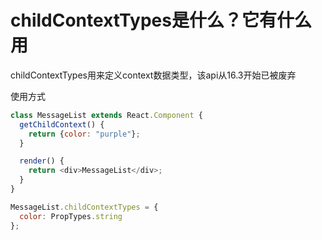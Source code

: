 # childContextTypes是什么？它有什么用

childContextTypes用来定义context数据类型，该api从16.3开始已被废弃

使用方式

```js
class MessageList extends React.Component {
  getChildContext() {
    return {color: "purple"};
  }

  render() {
    return <div>MessageList</div>;
  }
}

MessageList.childContextTypes = {
  color: PropTypes.string
};
```